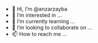 - 👋 Hi, I’m @anzarzayba
- 👀 I’m interested in ...
- 🌱 I’m currently learning ...
- 💞️ I’m looking to collaborate on ...
- 📫 How to reach me ...

<!---
anzarzayba/anzarzayba is a ✨ special ✨ repository because its `README.md` (this file) appears on your GitHub profile.
You can click the Preview link to take a look at your changes.
--->
